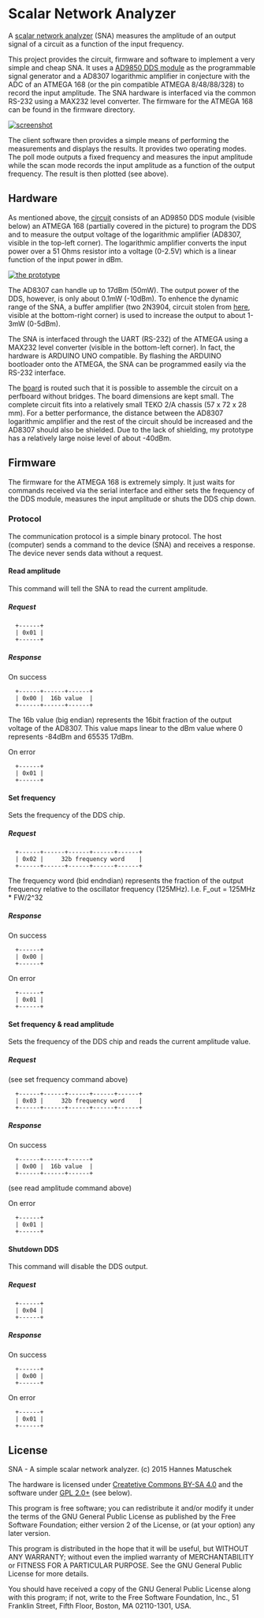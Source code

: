 # Scalar Network Analyzer

A [scalar network analyzer](https://en.wikipedia.org/wiki/Network_analyzer_%28electrical%29) (SNA) measures the amplitude of an output signal of a circuit as a function of the input frequency.

This project provides the circuit, firmware and software to implement a very simple and cheap SNA. It uses a [AD9850 DDS module](http://www.minikits.com.au/electronic-kits/dds-synthesizer/basic-dds/AD9850-DDS-01) as the programmable signal generator and a AD8307 logarithmic amplifier in conjecture with the ADC of an ATMEGA 168 (or the pin compatible ATMEGA 8/48/88/328) to record the input amplitude. The SNA hardware is interfaced via the common RS-232 using a MAX232 level converter. The firmware for the ATMEGA 168 can be found in the firmware directory.

[![screenshot](http://i57.tinypic.com/15fobcp.png)](http://i57.tinypic.com/15fobcp.png)

The client software then provides a simple means of performing the measurements and displays the results. It provides two operating modes. The <emph>poll</emph> mode outputs a fixed frequency and measures the input amplitude while the <emph>scan</emph> mode records the input amplitude as a function of the output frequency. The result is then plotted (see above). 


## Hardware
As mentioned above, the [circuit](https://github.com/hmatuschek/sna/raw/master/doc/compact_scm.pdf) consists of an AD9850 DDS module (visible below) an ATMEGA 168 (partially covered in the picture) to program the DDS and to measure the output voltage of the logarithmic amplifier (AD8307, visible in the top-left corner). The logarithmic amplifier converts the input power over a 51 Ohms resistor into a voltage (0-2.5V) which is a linear function of the input power in dBm. 

[![the prototype](http://i60.tinypic.com/16k17go.jpg)](http://i60.tinypic.com/16k17go.jpg)

The AD8307 can handle up to 17dBm (50mW). The output power of the DDS, however, is only about 0.1mW (-10dBm). To enhence the dynamic range of the SNA, a buffer amplifier (two 2N3904, circuit stolen from  [here](http://rheslip.blogspot.de/2015/08/the-simple-scalar-network-analyser.html), visible at the bottom-right corner) is used to increase the output to about 1-3mW (0-5dBm).  

The SNA is interfaced through the UART (RS-232) of the ATMEGA using a MAX232 level converter (visible in the bottom-left corner). In fact, the hardware is ARDUINO UNO compatible. By flashing the ARDUINO bootloader onto the ATMEGA, the SNA can be programmed easily via the RS-232 interface. 

The [board](https://github.com/hmatuschek/sna/raw/master/doc/compact_brd.pdf) is routed such that it is possible to assemble the circuit on a perfboard without bridges. The board dimensions are kept small. The complete circuit fits into a relatively small TEKO 2/A chassis (57 x 72 x 28 mm). For a better performance, the distance between the AD8307 logarithmic amplifier and the rest of the circuit should be increased and the AD8307 should also be shielded. Due to the lack of shielding, my prototype has a relatively large noise level of about -40dBm.


## Firmware
The firmware for the ATMEGA 168 is extremely simply. It just waits for commands received via the serial interface and either sets the frequency of the DDS module, measures the input amplitude or shuts the DDS chip down. 

### Protocol
The communication protocol is a simple binary protocol. The host (computer) sends a command to the device (SNA) and receives a response. The device never sends data without a request. 

#### Read amplitude
This command will tell the SNA to read the current amplitude.

##### Request 
```
  +------+
  | 0x01 |
  +------+
```
##### Response 
On success 
```
  +------+------+------+
  | 0x00 |  16b value  |
  +------+------+------+
```
The 16b value (big endian) represents the 16bit fraction of the output voltage of the AD8307. This value maps linear to the dBm value where 0 represents -84dBm and 65535 17dBm.

On error  
```
  +------+
  | 0x01 |
  +------+
```

#### Set frequency
Sets the frequency of the DDS chip.

##### Request 
```
  +------+------+------+------+------+
  | 0x02 |     32b frequency word    |
  +------+------+------+------+------+
```
The frequency word (bid endndian) represents the fraction of the output frequency relative to the oscillator frequency (125MHz). I.e. F_out = 125MHz * FW/2^32

##### Response 
On success 
```
  +------+
  | 0x00 |
  +------+
```
On error  
```
  +------+
  | 0x01 |
  +------+
```

#### Set frequency & read amplitude
Sets the frequency of the DDS chip and reads the current amplitude value.

##### Request 
(see set frequency command above)
```
  +------+------+------+------+------+
  | 0x03 |     32b frequency word    |
  +------+------+------+------+------+
```

##### Response 
On success 
```
  +------+------+------+
  | 0x00 |  16b value  |
  +------+------+------+
```
(see read amplitude command above)

On error  
```
  +------+
  | 0x01 |
  +------+
```

#### Shutdown DDS

This command will disable the DDS output. 

##### Request 
```
  +------+
  | 0x04 |
  +------+
```

##### Response 
On success 
```
  +------+
  | 0x00 |
  +------+
```

On error  
```
  +------+
  | 0x01 |
  +------+
```


## License
SNA - A simple scalar network analyzer. (c) 2015 Hannes Matuschek <hmatuschek at gmail dot com>

The hardware is licensed under [Createtive Commons BY-SA 4.0](https://creativecommons.org/licenses/by-sa/4.0/) and the software under [GPL 2.0+](https://www.gnu.org/licenses/old-licenses/gpl-2.0.txt) (see below).

This program is free software; you can redistribute it and/or
modify it under the terms of the GNU General Public License
as published by the Free Software Foundation; either version 2
of the License, or (at your option) any later version.</p>

This program is distributed in the hope that it will be useful,
but WITHOUT ANY WARRANTY; without even the implied warranty of
MERCHANTABILITY or FITNESS FOR A PARTICULAR PURPOSE.  See the
GNU General Public License for more details.

You should have received a copy of the GNU General Public License
along with this program; if not, write to the Free Software
Foundation, Inc., 51 Franklin Street, Fifth Floor, Boston, MA  02110-1301, USA.
